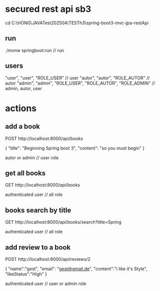 # secured rest api sb3

cd C:\HONG\JAVATest202504\TESTh3\spring-boot3-mvc-jpa-restApi

## run

./mvnw springboot:run  // run

## users

"user", "user", "ROLE_USER"    // user
"autor", "autor", "ROLE_AUTOR" // autor
"admin", "admin", "ROLE_USER", "ROLE_AUTOR", "ROLE_ADMIN" // admin, autor, user

# actions

## add a book 

POST http://localhost:8000/api/books

{
    "title": "Beginning Spring boot 3",
    "content": "so you must begin"
}

autor or admin // user role

## get all books

GET http://localhost:8000/api/books

authenticated user // all role

## books search by title

GET http://localhost:8000/api/books/search?title=Spring

authenticated user // all role

## add review to a book

POST http://localhost:8000/api/reviews/2

{
    "name":"gest", 
    "email": "gest@gmail.de", 
    "content":"i like it's Style",
    "likeStatus":"High"
}

authenticated user // user or admin role



